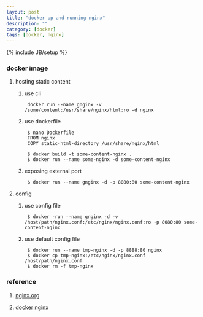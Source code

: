 ```yaml
---
layout: post
title: "docker up and running nginx"
description: ""
category: [docker]
tags: [docker, nginx]
---
```

{% include JB/setup %}

### docker image

1. hosting static content

	1. use cli

			docker run --name gnginx -v /some/content:/usr/share/nginx/html:ro -d nginx

	1. use dockerfile

			$ nano Dockerfile
			FROM nginx
			COPY static-html-directory /usr/share/nginx/html

			$ docker build -t some-content-nginx .
			$ docker run --name some-nginx -d some-content-nginx

	1. exposing external port

			$ docker run --name gnginx -d -p 8080:80 some-content-nginx

1. config

	1. use config file

			$ docker -run --name gnginx -d -v /host/path/nginx.conf:/etc/nginx/nginx.conf:ro -p 8080:80 some-content-nginx

	1. use default config file

			$ docker run --name tmp-nginx -d -p 8888:80 nginx
			$ docker cp tmp-nginx:/etc/nginx/nginx.conf /host/path/nginx.conf
			$ docker rm -f tmp-nginx

### reference

1. [nginx.org](http://nginx.org/)

1. [docker nginx](https://store.docker.com/images/nginx)